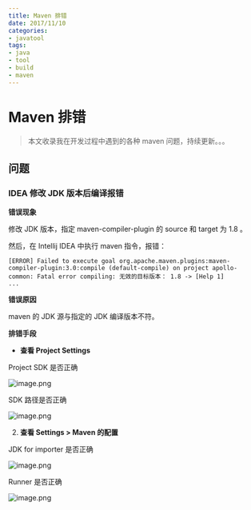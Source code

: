 ```yaml
---
title: Maven 排错
date: 2017/11/10
categories:
- javatool
tags:
- java
- tool
- build
- maven
---
```


# Maven 排错

> 本文收录我在开发过程中遇到的各种 maven 问题，持续更新。。。

## 问题

### IDEA 修改 JDK 版本后编译报错

**错误现象**

修改 JDK 版本，指定 maven-compiler-plugin 的 source 和 target 为 1.8 。

然后，在 Intellij IDEA 中执行 maven 指令，报错：

```
[ERROR] Failed to execute goal org.apache.maven.plugins:maven-compiler-plugin:3.0:compile (default-compile) on project apollo-common: Fatal error compiling: 无效的目标版本： 1.8 -> [Help 1]
...
```

**错误原因**

maven 的 JDK 源与指定的 JDK 编译版本不符。

**排错手段**

- **查看 Project Settings**

Project SDK 是否正确

![image.png](http://upload-images.jianshu.io/upload_images/3101171-d1d56489ca196361.png?imageMogr2/auto-orient/strip%7CimageView2/2/w/1240)

SDK 路径是否正确

![image.png](http://upload-images.jianshu.io/upload_images/3101171-6aa4d32f6ea8833a.png?imageMogr2/auto-orient/strip%7CimageView2/2/w/1240)

2. **查看 Settings > Maven 的配置**

JDK for importer 是否正确

![image.png](http://upload-images.jianshu.io/upload_images/3101171-6f76b18625f7fd1d.png?imageMogr2/auto-orient/strip%7CimageView2/2/w/1240)

Runner 是否正确

![image.png](http://upload-images.jianshu.io/upload_images/3101171-a7973d82931236a4.png?imageMogr2/auto-orient/strip%7CimageView2/2/w/1240)
